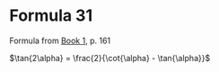 # Formula 31

Formula from [Book 1](../../Buch1.md), p. 161

$\tan{2\alpha} = \frac{2}{\cot{\alpha} - \tan{\alpha}}$

